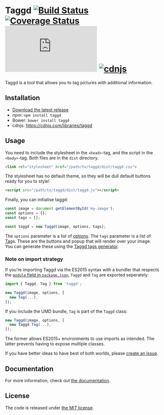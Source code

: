 # Taggd [![Build Status](http://img.shields.io/travis/timseverien/taggd.svg)](https://travis-ci.org/timseverien/taggd) [![Coverage Status](http://img.shields.io/coveralls/timseverien/taggd.svg)](https://coveralls.io/r/timseverien/taggd) ![Library Size](https://badge-size.herokuapp.com/timseverien/taggd/master/dist/taggd.min.js?compression=gzip) [![cdnjs](https://img.shields.io/cdnjs/v/taggd.svg)](https://cdnjs.com/libraries/taggd)

Taggd is a tool that allows you to tag pictures with additional information.

## Installation

* [Download the latest release](https://github.com/timseverien/taggd/archive/master.zip)
* npm: `npm install taggd`
* Bower: `bower install taggd`
* cdnjs: https://cdnjs.com/libraries/taggd

## Usage

You need to include the stylesheet in the `<head>`-tag, and the script in the `<body>`-tag. Both files are in the `dist` directory.

```html
<link rel="stylesheet" href="/path/to/taggd/dist/taggd.css">
```

The stylesheet has no default theme, so they will be dull default buttons ready for you to style!

```html
<script src="/path/to/taggd/dist/taggd.js"></script>
```

Finally, you can initialise taggd:

```js
const image = document.getElementById('my-image');
const options = {};
const tags = [];

const taggd = new Taggd(image, options, tags);
```

The `options` parameter is a list of [options](https://doclets.io/timseverien/taggd/master/options). The `tags` parameter is a list of [Tag](https://doclets.io/timseverien/taggd/master#dl-Tag)s. These are the buttons and popup that will render over your image. You can generate these using the [Taggd tags generator](https://timseverien.github.io/taggd/v3/generator).

### Note on import strategy

If you’re importing Taggd via the ES2015 syntax with a bundler that respects the [`module` field in `package.json`](https://github.com/rollup/rollup/wiki/pkg.module), `Taggd` and `Tag` are exported seperately:

```js
import { Taggd, Tag } from 'taggd';

new Taggd(image, options, [
  new Tag(...),
]);
```

If you include the UMD bundle, `Tag` is part of the `Taggd` class:

```js
new Taggd(image, options, [
  new Taggd.Tag(...),
]);
```

The former allows ES2015+ environments to use imports as intended. The latter prevents having to expose multiple classes.

If you have better ideas to have best of both worlds, please [create an issue](https://github.com/timseverien/taggd/issues).

## Documentation

For more information, check out [the documentation](https://doclets.io/timseverien/taggd/master/overview).

## License

The code is released under [the MIT license](https://github.com/timseverien/taggd/blob/LICENSE.txt).
